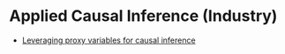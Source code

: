 # Applied Causal Inference (Industry)
- [Leveraging proxy variables for causal inference](https://booking.ai/leveraging-proxy-variables-for-causal-inference-9e42781a2bcb)
